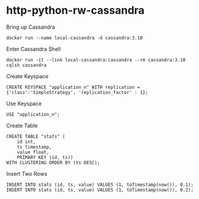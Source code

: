 # http-python-rw-cassandra

Bring up Cassandra

```
docker run --name local-cassandra -d cassandra:3.10
```

Enter Cassandra Shell

```
docker run -it --link local-cassandra:cassandra --rm cassandra:3.10 cqlsh cassandra
```

Create Keyspace

```
CREATE KEYSPACE "application_n" WITH replication = {'class':'SimpleStrategy', 'replication_factor' : 1};
```

Use Keyspace

```
USE "application_n";
```

Create Table

```
CREATE TABLE "stats" (
    id int,
    ts timestamp,
    value float,
    PRIMARY KEY (id, ts))
WITH CLUSTERING ORDER BY (ts DESC);
```

Insert Two Rows

```
INSERT INTO stats (id, ts, value) VALUES (1, toTimestamp(now()), 0.1);
INSERT INTO stats (id, ts, value) VALUES (1, toTimestamp(now()), 0.2);
```
